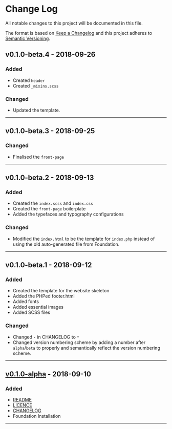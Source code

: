 # Change Log

All notable changes to this project will be documented in this file.

The format is based on [Keep a Changelog](http://keepachangelog.com/) and this project adheres to [Semantic Versioning](http://semver.org/).

## v0.1.0-beta.4 - 2018-09-26

### Added

* Created `header`
* Created `_mixins.scss`

### Changed

* Updated the template.

---

## v0.1.0-beta.3 - 2018-09-25

### Changed

* Finalised the `front-page`

---

## v0.1.0-beta.2 - 2018-09-13

### Added

* Created the `index.scss` and `index.css`
* Created the `front-page` boilerplate
* Added the typefaces and typography configurations

### Changed

* Modified the `index.html` to be the template for `index.php` instead of using the old auto-generated file from Foundation.

---

## v0.1.0-beta.1 - 2018-09-12

### Added

* Created the template for the website skeleton
* Added the PHPed footer.html
* Added fonts
* Added essential images
* Added SCSS files

### Changed

* Changed `-` in CHANGELOG to `*`
* Changed version numbering scheme by adding a number after `alpha`/`beta` to properly and semantically reflect the version numbering scheme.

---

## [v0.1.0-alpha](https://github.com/theThaiAstro/Suriyakras/releases/tag/v0.1.0-alpha) - 2018-09-10

### Added

* [README](./README.md)
* [LICENCE](./LICENCE)
* [CHANGELOG](./CHANGELOG.md)
* Foundation Installation

---